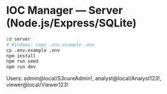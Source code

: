 # IOC Manager — Server (Node.js/Express/SQLite)
```bash
cd server
# Windows: copy .env.example .env
cp .env.example .env
npm install
npm run seed
npm run dev
```
Users: admin@local/S3cureAdmin!, analyst@local/Analyst123!, viewer@local/Viewer123!
